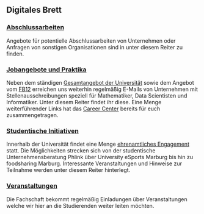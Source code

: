 ## Digitales Brett

### [Abschlussarbeiten](https://github.com/Fachschaft-FB12/Digitales-Brett/tree/main/Abschlussarbeiten)
Angebote für potentielle Abschlussarbeiten von Unternehmen oder Anfragen von sonstigen Organisationen sind in unter diesem Reiter zu finden.

### [Jobangebote und Praktika](https://github.com/Fachschaft-FB12/Digitales-Brett/tree/main/Jobangebote%20und%20Praktika)
Neben dem ständigen [Gesamtangebot der Universität](https://uni-marburg.de/bAqty) sowie dem Angebot vom [FB12](https://uni-marburg.de/BNFzV) erreichen uns weiterhin regelmäßig E-Mails von Unternehmen mit Stellenausschreibungen speziell für Mathematiker, Data Scientisten und Informatiker. Unter diesem Reiter findet ihr diese. Eine Menge weiterführender Links hat das [Career Center](https://uni-marburg.de/ekKpc) bereits für euch zusammengetragen.

### [Studentische Initiativen](https://github.com/Fachschaft-FB12/Digitales-Brett/tree/main/Studentische%20Initiativen)
Innerhalb der Universität findet eine Menge [ehrenamtliches Engagement](https://uni-marburg.de/V4GEa) statt. Die Möglichkeiten strecken sich von der studentische Unternehmensberatung Phlink über University eSports Marburg  bis hin zu foodsharing Marburg. Interessante Veranstaltungen und Hinweise zur Teilnahme werden unter diesem Reiter hinterlegt.

### [Veranstaltungen](https://github.com/Fachschaft-FB12/Digitales-Brett/tree/main/Veranstaltungen)
Die Fachschaft bekommt regelmäßig Einladungen über Veranstaltungen welche wir hier an die Studierenden weiter leiten möchten.